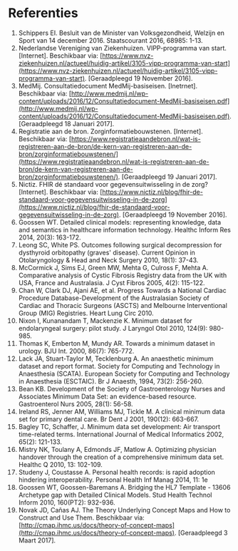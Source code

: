 # Referenties

1. Schippers EI. Besluit van de Minister van Volksgezondheid, Welzijn en Sport van 14 december 2016. Staatscourant 2016, 68985: 1-13.
2. Nederlandse Vereniging van Ziekenhuizen. VIPP-programma van start. \[Internet\]. Beschikbaar via: [https://www.nvz-ziekenhuizen.nl/actueel/huidig-artikel/3105-vipp-programma-van-start](https://www.nvz-ziekenhuizen.nl/actueel/huidig-artikel/3105-vipp-programma-van-start). \[Geraadpleegd 19 November 2016\].
3. MedMij. Consultatiedocument MedMij-basiseisen. [Inetrnet]. Beschikbaar via: [http://www.medmij.nl/wp-content/uploads/2016/12/Consultatiedocument-MedMij-basiseisen.pdf](http://www.medmij.nl/wp-content/uploads/2016/12/Consultatiedocument-MedMij-basiseisen.pdf). [Geraadpleegd 18 Januari 2017].
4. Registratie aan de bron. Zorginformatiebouwstenen. \[Internet\]. Beschikbaar via: [https://www.registratieaandebron.nl/wat-is-registreren-aan-de-bron/de-kern-van-registreren-aan-de-bron/zorginformatiebouwstenen/](https://www.registratieaandebron.nl/wat-is-registreren-aan-de-bron/de-kern-van-registreren-aan-de-bron/zorginformatiebouwstenen/). \[Geraadpleegd 19 Januari 2017\].
5. Nictiz. FHIR dé standaard voor gegevensuitwisseling in de zorg? \[Internet\]. Beschikbaar via: [https://www.nictiz.nl/blog/fhir-de-standaard-voor-gegevensuitwisseling-in-de-zorg](https://www.nictiz.nl/blog/fhir-de-standaard-voor-gegevensuitwisseling-in-de-zorg). \[Geraadpleegd 19 November 2016\]. 
6. Goossen WT. Detailed clinical models: representing knowledge, data and semantics in healthcare information technology. Healthc Inform Res 2014, 20(3): 163-172.
7. Leong SC, White PS. Outcomes following surgical decompression for dysthyroid orbitopathy (graves' disease). Current Opinion in Otolaryngology & Head and Neck Surgery 2010, 18(1): 37-43.
8. McCormick J, Sims EJ, Green MW, Mehta G, Culross F, Mehta A. Comparative analysis of Cystic Fibrosis Registry data from the UK with USA, France and Australasia. J Cyst Fibros 2005, 4(2): 115-122.
9. Chan W, Clark DJ, Ajani AE, et al. Progress Towards a National Cardiac Procedure Database-Development of the Australasian Society of Cardiac and Thoracic Surgeons (ASCTS) and Melbourne Interventional Group (MIG) Registries. Heart Lung Circ 2010.
10. Nixon I, Kunanandam T, Mackenzie K. Minimum dataset for endolaryngeal surgery: pilot study. J Laryngol Otol 2010, 124(9): 980-985.
11. Thomas K, Emberton M, Mundy AR. Towards a minimum dataset in urology. BJU Int. 2000, 86(7): 765-772.
12. Lack JA, Stuart-Taylor M, Tecklenburg A. An anaesthetic minimum dataset and report format. Society for Computing and Technology in Anaesthesia (SCATA). European Society for Computing and Technology in Anaesthesia (ESCTAIC). Br J Anaesth, 1994, 73(2): 256-260.
13. Bean KB. Development of the Society of Gastroenterology Nurses and Associates Minimum Data Set: an evidence-based resource. Gastroenterol Nurs 2005, 28(1): 56-58.
14. Ireland RS, Jenner AM, Williams MJ, Tickle M. A clinical minimum data set for primary dental care. Br Dent J 2001, 190(12): 663-667.
15. Bagley TC, Schaffer, J. Minimum data set development: Air transport time-related terms. International Journal of Medical Informatics 2002, 65(2): 121-133.
16. Mistry NK, Toulany A, Edmonds JF, Matlow A. Optimizing physician handover through the creation of a comprehensive minimum data set. Healthc Q 2010, 13: 102-109.
17. Studeny J, Coustasse A. Personal health records: is rapid adoption hindering interoperability. Personal Health Inf Manag 2014, 11: 1e
18. Goossen WT, Goossen-Baremans A. Bridging the HL7 Template - 13606 Archetype gap with Detailed Clinical Models. Stud Health Technol Inform 2010, 160(PT2): 932-936.
19. Novak JD, Cañas AJ. The Theory Underlying Concept Maps and How to Construct and Use Them. Beschikbaar via: [http://cmap.ihmc.us/docs/theory-of-concept-maps](http://cmap.ihmc.us/docs/theory-of-concept-maps). [Geraadpleegd 3 Maart 2017].
